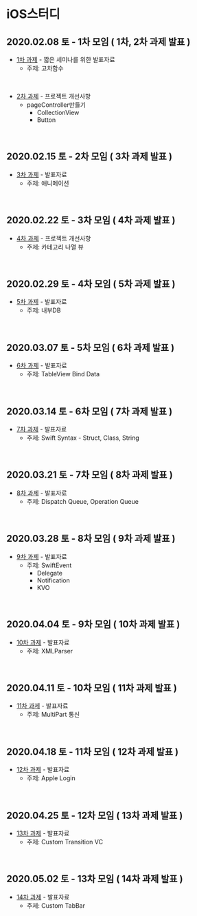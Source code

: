 # iOS스터디

## 2020.02.08 토 - 1차 모임 ( 1차, 2차 과제 발표 )

* [1차 과제](https://github.com/iOS-SOPT-iNNovation/Study-NamSoo/blob/master/01차-발표자료.md) - 짧은 세미나를 위한 발표자료
  * 주제:  고차함수

</br>

* [2차 과제](https://github.com/iOS-SOPT-iNNovation/Study-NamSoo/blob/master/02차-프로젝트개선사항.md) - 프로젝트 개선사항
  * pageController만들기
    * CollectionView
    * Button

</br>

## 2020.02.15 토 - 2차 모임 ( 3차 과제 발표 )

* [3차 과제](https://github.com/iOS-SOPT-iNNovation/Study-NamSoo/blob/master/03차-발표자료.md) - 발표자료
	* 주제: 애니메이션

</br>

## 2020.02.22 토 - 3차 모임 ( 4차 과제 발표 )

* [4차 과제](https://github.com/iOS-SOPT-iNNovation/Study-NamSoo/blob/master/04차-프로젝트개선사항.md) - 프로젝트 개선사항
	* 주제: 카테고리 나열 뷰

</br>

## 2020.02.29 토 - 4차 모임 ( 5차 과제 발표 )

* [5차 과제](https://github.com/iOS-SOPT-iNNovation/Study-NamSoo/blob/master/05차-발표자료.md) - 발표자료
	* 주제: 내부DB

</br>

## 2020.03.07 토 - 5차 모임 ( 6차 과제 발표 )

* [6차 과제](https://github.com/iOS-SOPT-iNNovation/Study-NamSoo/blob/master/06차-발표자료.md) - 발표자료
	* 주제: TableView Bind Data

</br>

## 2020.03.14 토 - 6차 모임 ( 7차 과제 발표 )

* [7차 과제](https://github.com/iOS-SOPT-iNNovation/Study-NamSoo/blob/master/07차-발표자료.md) - 발표자료
  * 주제: Swift Syntax - Struct, Class, String

</br>

## 2020.03.21 토 - 7차 모임 ( 8차 과제 발표 )

* [8차 과제](https://github.com/iOS-SOPT-iNNovation/Study-NamSoo/blob/master/08차-발표자료.md) - 발표자료
  * 주제: Dispatch Queue, Operation Queue

</br>

## 2020.03.28 토 - 8차 모임 ( 9차 과제 발표 )

* [9차 과제](https://github.com/iOS-SOPT-iNNovation/Study-NamSoo/blob/master/09차-발표자료.md) - 발표자료
  * 주제: SwiftEvent
    * Delegate
    * Notification
    * KVO

</br>

## 2020.04.04 토 - 9차 모임 ( 10차 과제 발표 )

* [10차 과제](https://github.com/iOS-SOPT-iNNovation/Study-NamSoo/blob/master/10차-발표자료.md) - 발표자료
  * 주제: XMLParser

</br>

## 2020.04.11 토 - 10차 모임 ( 11차 과제 발표 )

* [11차 과제](https://github.com/iOS-SOPT-iNNovation/Study-NamSoo/blob/master/11차-발표자료.md) - 발표자료
  * 주제: MultiPart 통신

</br>

## 2020.04.18 토 - 11차 모임 ( 12차 과제 발표 )

* [12차 과제](https://github.com/iOS-SOPT-iNNovation/Study-NamSoo/blob/master/12차-발표자료.md) - 발표자료
  * 주제: Apple Login

</br>

## 2020.04.25 토 - 12차 모임 ( 13차 과제 발표 )

* [13차 과제](https://github.com/iOS-SOPT-iNNovation/Study-NamSoo/blob/master/13차-발표자료.md) - 발표자료
  * 주제: Custom Transition VC

</br>



## 2020.05.02 토 - 13차 모임 ( 14차 과제 발표 )

* [14차 과제](https://github.com/iOS-SOPT-iNNovation/Study-NamSoo/blob/master/14차-발표자료.md) - 발표자료
  * 주제: Custom TabBar

</br>